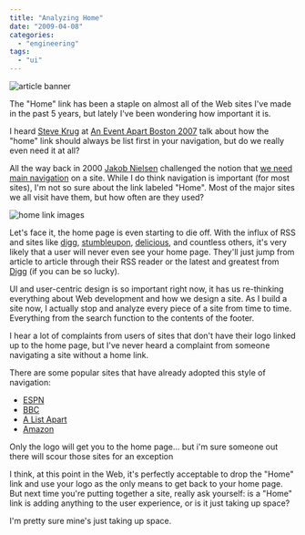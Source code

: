 ```yaml
---
title: "Analyzing Home"
date: "2009-04-08"
categories: 
  - "engineering"
tags: 
  - "ui"
---
```


![article banner](images/analyzing-home.jpg)

The "Home" link has been a staple on almost all of the Web sites I've made in the past 5 years, but lately I've been wondering how important it is.

I heard [Steve Krug](http://www.sensible.com/) at [An Event Apart Boston 2007](http://aneventapart.com/events/boston07/) talk about how the "home" link should always be list first in your navigation, but do we really even need it at all?

All the way back in 2000 [Jakob Nielsen](http://www.useit.com) challenged the notion that [we need main navigation](http://www.useit.com/alertbox/20000109.html) on a site. While I do think navigation is important (for most sites), I'm not so sure about the link labeled "Home". Most of the major sites we all visit have them, but how often are they used?

![home link images](images/homelinks.jpg)

Let's face it, the home page is even starting to die off. With the influx of RSS and sites like [digg](http://www.digg.com), [stumbleupon](http://www.stumbleupon.com), [delicious](http://www.delicious.com), and countless others, it's very likely that a user will never even see your home page. They'll just jump from article to article through their RSS reader or the latest and greatest from [Digg](http://www.digg.com) (if you can be so lucky).

UI and user-centric design is so important right now, it has us re-thinking everything about Web development and how we design a site. As I build a site now, I actually stop and analyze every piece of a site from time to time. Everything from the search function to the contents of the footer.

I hear a lot of complaints from users of sites that don't have their logo linked up to the home page, but I've never heard a complaint from someone navigating a site without a home link.

There are some popular sites that have already adopted this style of navigation:

- [ESPN](http://www.espn.com)
- [BBC](http://www.bbc.co.uk/)
- [A List Apart](http://www.alistapart.com/)
- [Amazon](http://www.amazon.com/)

Only the logo will get you to the home page... but i'm sure someone out there will scour those sites for an exception

I think, at this point in the Web, it's perfectly acceptable to drop the "Home" link and use your logo as the only means to get back to your home page. But next time you're putting together a site, really ask yourself: is a "Home" link is adding anything to the user experience, or is it just taking up space?

I'm pretty sure mine's just taking up space.
